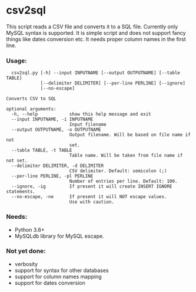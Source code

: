 # csv2sql

This script reads a CSV file and converts it to a SQL file.
Currently only MySQL syntax is supported.
It is simple script and does not support fancy things like dates conversion etc.
It needs proper column names in the first line.

### Usage:

```text
  csv2sql.py [-h] --input INPUTNAME [--output OUTPUTNAME] [--table TABLE]
             [--delimiter DELIMITER] [--per-line PERLINE] [--ignore]
             [--no-escape]

Converts CSV to SQL

optional arguments:
  -h, --help            show this help message and exit
  --input INPUTNAME, -i INPUTNAME
                        Input filename
  --output OUTPUTNAME, -o OUTPUTNAME
                        Output filename. Will be based on file name if not
                        set.
  --table TABLE, -t TABLE
                        Table name. Will be taken from file name if not set.
  --delimiter DELIMITER, -d DELIMITER
                        CSV delimiter. Default: semicolon (;)
  --per-line PERLINE, -pl PERLINE
                        Number of entries per line. Default: 100.
  --ignore, -ig         If present it will create INSERT IGNORE statements.
  --no-escape, -ne      If present it will NOT escape values. 
                        Use with caution.
````

### Needs:

* Python 3.6+
* MySQLdb library for MySQL escape.

### Not yet done:

* verbosity
* support for syntax for other databases
* support for column names mapping
* support for dates conversion
